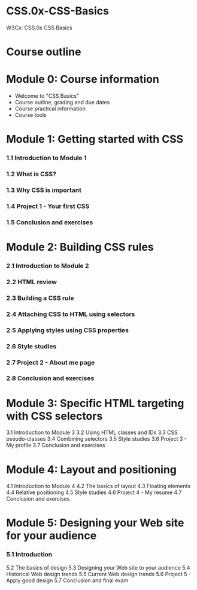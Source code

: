 # CSS.0x-CSS-Basics
W3Cx: CSS.0x CSS Basics


# Course outline

# Module 0: Course information

* Welcome to "CSS Basics"
* Course outline, grading and due dates
* Course practical information
* Course tools

# Module 1: Getting started with CSS

### 1.1 Introduction to Module 1
### 1.2 What is CSS?
### 1.3 Why CSS is important
### 1.4 Project 1 - Your first CSS
### 1.5 Conclusion and exercises

# Module 2: Building CSS rules

### 2.1 Introduction to Module 2
### 2.2 HTML review
### 2.3 Building a CSS rule
### 2.4 Attaching CSS to HTML using selectors
### 2.5 Applying styles using CSS properties
### 2.6 Style studies
### 2.7 Project 2 - About me page
### 2.8 Conclusion and exercises

# Module 3: Specific HTML targeting with CSS selectors

3.1 Introduction to Module 3
3.2 Using HTML classes and IDs
3.3 CSS pseudo-classes
3.4 Combining selectors
3.5 Style studies
3.6 Project 3 - My profile
3.7 Conclusion and exercises

# Module 4: Layout and positioning

4.1 Introduction to Module 4
4.2 The basics of layout
4.3 Floating elements
4.4 Relative positioning
4.5 Style studies
4.6 Project 4 - My resume
4.7 Conclusion and exercises

# Module 5: Designing your Web site for your audience

### 5.1 Introduction
5.2 The basics of design
5.3 Designing your Web site to your audience
5.4 Historical Web design trends
5.5 Current Web design trends
5.6 Project 5 - Apply good design
5.7 Conclusion and final exam